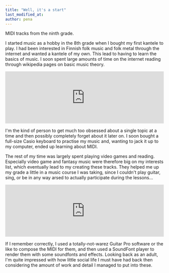 ```yaml
---
title: "Well, it's a start"
last_modified_at:
author: pena
---
```


MIDI tracks from the ninth grade.  

I started music as a hobby in the 8th grade when I bought my first kantele to play. I had been interested in Finnish folk music and folk metal through the internet and wanted a kantele of my own. This lead to having to learn the basics of music. I soon spent large amounts of time on the internet reading through wikipedia pages on basic music theory.  

<iframe width="100%" height="166" scrolling="no" frameborder="no" allow="autoplay" src="https://w.soundcloud.com/player/?url=https%3A//api.soundcloud.com/tracks/389075250&color=%23ff5500&auto_play=false&hide_related=false&show_comments=true&show_user=true&show_reposts=false&show_teaser=true"></iframe>

I'm the kind of person to get much too obsessed about a single topic at a time and then possibly completely forget about it later on. I soon bought a full-size Casio keyboard to practise my music and, wanting to jack it up to my computer, ended up learning about MIDI.  

The rest of my time was largely spent playing video games and reading. Especially video game and fantasy music were therefore big on my interests list, which eventually lead to my creating these tracks. They helped me up my grade a little in a music course I was taking, since I couldn't play guitar, sing, or be in any way arsed to actually participate during the lessons...  

<iframe width="100%" height="166" scrolling="no" frameborder="no" allow="autoplay" src="https://w.soundcloud.com/player/?url=https%3A//api.soundcloud.com/tracks/421443066&color=%23ff5500&auto_play=false&hide_related=false&show_comments=true&show_user=true&show_reposts=false&show_teaser=true"></iframe>

If I remember correctly, I used a totally-not-warez Guitar Pro software or the like to compose the MIDI for them, and then used a SoundFont player to render them with some soundfonts and effects. Looking back as an adult, I'm quite impressed with how little social life I must have had back then considering the amount of work and detail I managed to put into these.  

